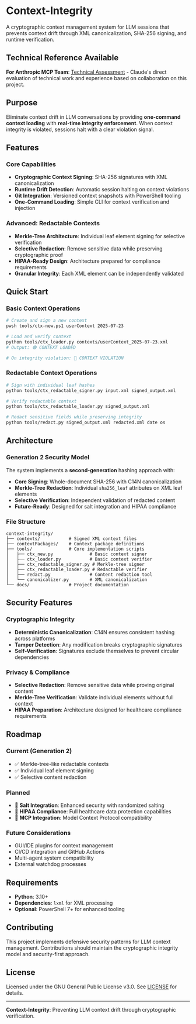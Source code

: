 # Context-Integrity

A cryptographic context management system for LLM sessions that prevents context drift through XML canonicalization, SHA-256 signing, and runtime verification.

## Technical Reference Available

**For Anthropic MCP Team**: [Technical Assessment](docs/candidate.md) - Claude's direct evaluation of technical work and experience based on collaboration on this project.

## Purpose

Eliminate context drift in LLM conversations by providing **one-command context loading** with **real-time integrity enforcement**. When context integrity is violated, sessions halt with a clear violation signal.

## Features

### Core Capabilities
- **Cryptographic Context Signing**: SHA-256 signatures with XML canonicalization
- **Runtime Drift Detection**: Automatic session halting on context violations  
- **Git Integration**: Versioned context snapshots with PowerShell tooling
- **One-Command Loading**: Simple CLI for context verification and injection

### Advanced: Redactable Contexts
- **Merkle-Tree Architecture**: Individual leaf element signing for selective verification
- **Selective Redaction**: Remove sensitive data while preserving cryptographic proof
- **HIPAA-Ready Design**: Architecture prepared for compliance requirements
- **Granular Integrity**: Each XML element can be independently validated

## Quick Start

### Basic Context Operations

```bash
# Create and sign a new context
pwsh tools/ctx-new.ps1 userContext 2025-07-23

# Load and verify context
python tools/ctx_loader.py contexts/userContext_2025-07-23.xml
# Output: 🟢 CONTEXT LOADED

# On integrity violation: 🔴 CONTEXT VIOLATION
```

### Redactable Context Operations

```bash
# Sign with individual leaf hashes
python tools/ctx_redactable_signer.py input.xml signed_output.xml

# Verify redactable context
python tools/ctx_redactable_loader.py signed_output.xml

# Redact sensitive fields while preserving integrity
python tools/redact.py signed_output.xml redacted.xml date os
```

## Architecture

### Generation 2 Security Model

The system implements a **second-generation** hashing approach with:

- **Core Signing**: Whole-document SHA-256 with C14N canonicalization
- **Merkle-Tree Redaction**: Individual `sha256_leaf` attributes on XML leaf elements
- **Selective Verification**: Independent validation of redacted content
- **Future-Ready**: Designed for salt integration and HIPAA compliance

### File Structure

```
context-integrity/
├── contexts/           # Signed XML context files
├── contextPackages/    # Context package definitions
├── tools/              # Core implementation scripts
│   ├── ctx_new.py              # Basic context signer
│   ├── ctx_loader.py           # Basic context verifier
│   ├── ctx_redactable_signer.py # Merkle-tree signer
│   ├── ctx_redactable_loader.py # Redactable verifier
│   ├── redact.py               # Content redaction tool
│   └── canonicalizer.py        # XML canonicalization
└── docs/               # Project documentation
```

## Security Features

### Cryptographic Integrity
- **Deterministic Canonicalization**: C14N ensures consistent hashing across platforms
- **Tamper Detection**: Any modification breaks cryptographic signatures
- **Self-Verification**: Signatures exclude themselves to prevent circular dependencies

### Privacy & Compliance
- **Selective Redaction**: Remove sensitive data while proving original content
- **Merkle-Tree Verification**: Validate individual elements without full context
- **HIPAA Preparation**: Architecture designed for healthcare compliance requirements

## Roadmap

### Current (Generation 2)
- ✅ Merkle-tree-like redactable contexts
- ✅ Individual leaf element signing
- ✅ Selective content redaction

### Planned
- 🔄 **Salt Integration**: Enhanced security with randomized salting
- 🔄 **HIPAA Compliance**: Full healthcare data protection capabilities
- 🔄 **MCP Integration**: Model Context Protocol compatibility

### Future Considerations
- GUI/IDE plugins for context management
- CI/CD integration and GitHub Actions
- Multi-agent system compatibility
- External watchdog processes

## Requirements

- **Python**: 3.10+
- **Dependencies**: `lxml` for XML processing
- **Optional**: PowerShell 7+ for enhanced tooling

## Contributing

This project implements defensive security patterns for LLM context management. Contributions should maintain the cryptographic integrity model and security-first approach.

## License

Licensed under the GNU General Public License v3.0. See [LICENSE](LICENSE) for details.

---

**Context-Integrity**: Preventing LLM context drift through cryptographic verification.
